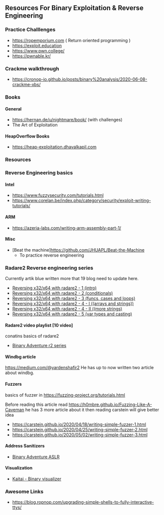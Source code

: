 ## Resources For Binary Exploitation & Reverse Engineering

### Practice Challlenges
- https://ropemporium.com ( Return oriented programming )
- https://exploit.education
- https://www.pwn.college/
- https://pwnable.kr/

### Crackme walkthrough
- https://cronop-io.github.io/posts/binary%20analysis/2020-06-08-crackme-xbs/

### Books
#### General
- https://hernan.de/u/nightmare/book/ (with challenges)
- The Art of Exploitation
#### HeapOverflow Books
- https://heap-exploitation.dhavalkapil.com

### Resources

### Reverse Engineering basics

#### Intel
- https://www.fuzzysecurity.com/tutorials.html
- https://www.corelan.be/index.php/category/security/exploit-writing-tutorials/
#### ARM
- https://azeria-labs.com/writing-arm-assembly-part-1/
#### Misc
- [Beat the machine]https://github.com/JHUAPL/Beat-the-Machine
  * To practice reverse engineering

### Radare2 Reverse engineering series

Currently artik blue written more that 19 blog need to update here.

- [Reversing x32/x64 with radare2 - 1 (intro) ](https://artik.blue/reversing-radare2-1)
- [Reversing x32/x64 with radare2 - 2 (conditionals) ](https://artik.blue/reversing-radare2-2)
- [Reversing x32/x64 with radare2 - 3 (funcs, cases and loops)](https://artik.blue/reversing-radare-3)
- [Reversing x32/x64 with radare2 - 4 - I ((arrays and strings))](https://artik.blue/reversing-radare-4)
- [Reversing x32/x64 with radare2 - 4 - II ((more strings)](https://artik.blue/reversing-radare-4-ii)
- [Reversing x32/x64 with radare2 - 5 (var types and casting)](https://artik.blue/reversing-radare-5)

#### Radare2 video playlist [10 video]
conatins basics of radare2
- [Binary Adventure r2 series](https://www.youtube.com/playlist?list=PLg_QXA4bGHpvsW-qeoi3_yhiZg8zBzNwQ)

#### Windbg article
https://medium.com/@yardenshafir2
He has up to now written two article about windbg.

#### Fuzzers

basics of fuzzer in https://fuzzing-project.org/tutorials.html

Before reading this article read
https://h0mbre.github.io/Fuzzing-Like-A-Caveman
he has 3 more article about it then reading carstein will give better idea

- https://carstein.github.io/2020/04/18/writing-simple-fuzzer-1.html
- https://carstein.github.io/2020/04/25/writing-simple-fuzzer-2.html
- https://carstein.github.io/2020/05/02/writing-simple-fuzzer-3.html

#### Address Sanitizers
- [Binary Adventure ASLR](https://www.youtube.com/playlist?list=PLg_QXA4bGHps1UvqHLn8bXOuKkeCLe1SD)

#### Visualization
- [Kaitai - Binary visualizer](http://kaitai.io)

### Awesome Links
- https://blog.ropnop.com/upgrading-simple-shells-to-fully-interactive-ttys/

